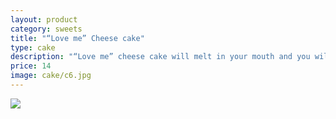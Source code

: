 ```yaml
---
layout: product
category: sweets
title: "“Love me” Cheese cake"
type: cake
description: "“Love me” cheese cake will melt in your mouth and you will love it for sure."
price: 14
image: cake/c6.jpg
---
```




![]({{site.baseurl}}/images/cake/c6.jpg)
